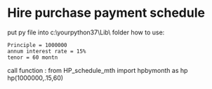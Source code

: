 # Hire purchase payment schedule
put py file into c:\yourpython37\Lib\ folder
how to use:

	Principle = 1000000
	annum interest rate = 15%
	tenor = 60 montn
call function :
		from HP_schedule_mth import hpbymonth as hp
		hp(1000000,.15,60)
